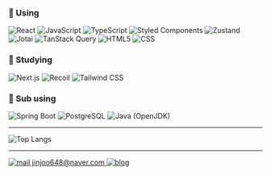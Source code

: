 ### 🎀️ Using

<div> 
    <img src="https://img.shields.io/badge/react-white?style=flat&logo=react&logoColor=%23444444&color=%2361DAFB" alt="React" />
    <img src="https://img.shields.io/badge/javascript-white?style=flat&logo=javascript&logoColor=%23444444&color=%23F7DF1E" alt="JavaScript" />
    <img src="https://img.shields.io/badge/typescript-white?style=flat&logo=typescript&logoColor=%23fff&color=%233178C6" alt="TypeScript" />
    <img src="https://img.shields.io/badge/styled components-white?style=flat&logo=styledcomponents&logoColor=%23fff&color=%23DB7093" alt="Styled Components" />
    <img src="https://img.shields.io/badge/zustand-white?style=flat&logo=zustand&logoColor=%23fff&color=%234a453f" alt="Zustand" />
    <img src="https://img.shields.io/badge/jotai-white?style=flat&logo=jotai&logoColor=%23fff&color=%23fff" alt="Jotai" />
    <img src="https://img.shields.io/badge/tanstack query-white?style=flat&logo=tanstackquery&logoColor=%23fff&color=%23ff475a" alt="TanStack Query" />
    <img src="https://img.shields.io/badge/html5-white?style=flat&logo=html5&logoColor=%23fff&color=%23E34F26" alt="HTML5" />
    <img src="https://img.shields.io/badge/css-white?style=flat&logo=css&logoColor=%23fff&color=%23663399" alt="CSS" />
</div>

### 📖 Studying

<div> 
    <img src="https://img.shields.io/badge/next.js-white?style=flat&logo=nextdotjs&logoColor=%23fff&color=%23000000" alt="Next.js" />
    <img src="https://img.shields.io/badge/recoil-white?style=flat&logo=recoil&logoColor=%23fff&color=%233578E5" alt="Recoil" />
    <img src="https://img.shields.io/badge/tailwindcss-white?style=flat&logo=tailwindcss&logoColor=%23fff&color=%2306B6D4" alt="Tailwind CSS" />
</div>

### 🤔 Sub using

<div> 
    <img src="https://img.shields.io/badge/spring boot-white?style=flat&logo=springboot&logoColor=%23fff&color=%236DB33F" alt="Spring Boot" />
    <img src="https://img.shields.io/badge/PostgreSQL-white?style=flat&logo=postgresql&logoColor=%23fff&color=%234169E1" alt="PostgreSQL" />
    <img src="https://img.shields.io/badge/java-white?style=flat&logo=openjdk&logoColor=%23fff&color=%23D3872D" alt="Java (OpenJDK)" />
</div>

---

![Top Langs](https://github-readme-stats.vercel.app/api/top-langs/?username=nojam2ya&layout=compact)

---

<div>
    <a href="mailto:jinjoo648@naver.com">
        <img src="https://img.shields.io/badge/mail-white?style=for-the-badge&logo=naver&logoColor=%23fff&color=%2303C75A" alt="mail jinjoo648@naver.com" />
    </a>
    <a href="https://jinjoo648.tistory.com" target="_blank">
        <img src="https://img.shields.io/badge/tisotry-white?style=for-the-badge&logo=tistory&logoColor=%23fff&color=%23000000&link=https://jinjoo648.tistory.com/" alt="blog" />
    </a>
</div>
